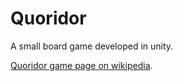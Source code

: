 # Quoridor

A small board game developed in unity.

[Quoridor game page on wikipedia](https://en.wikipedia.org/wiki/Quoridor).

